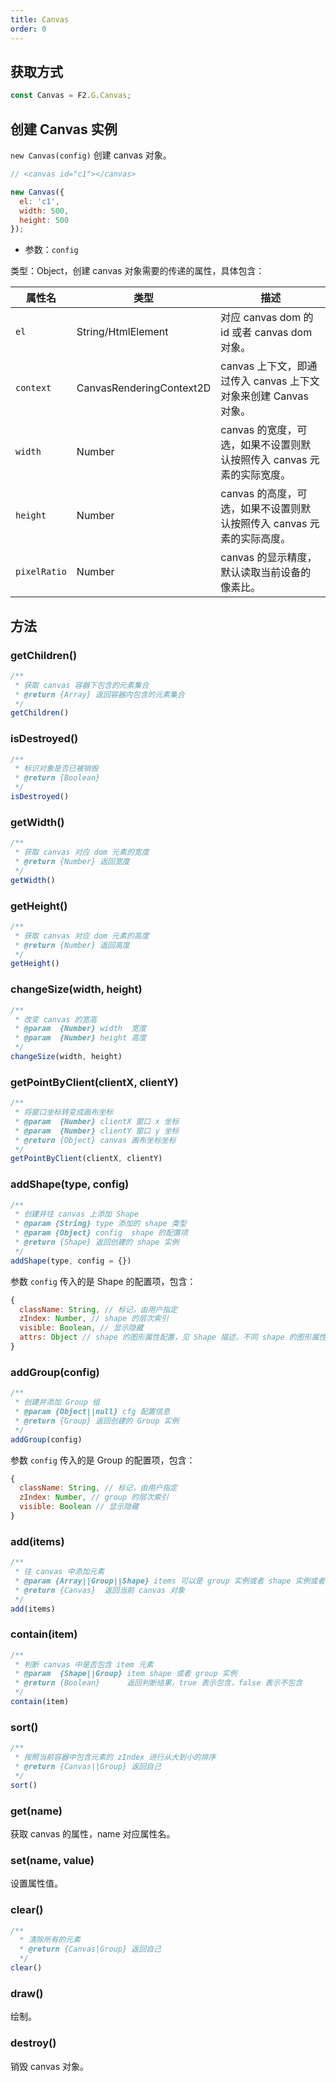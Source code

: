 ```yaml
---
title: Canvas
order: 0
---
```


## 获取方式
```javascript
const Canvas = F2.G.Canvas;
```

## 创建 Canvas 实例

`new Canvas(config)` 创建 canvas 对象。

```javascript
// <canvas id="c1"></canvas>

new Canvas({
  el: 'c1',
  width: 500,
  height: 500
});
```

- 参数：`config`


类型：Object，创建 canvas 对象需要的传递的属性，具体包含：

| **属性名** | **类型** | **描述** |
| --- | --- | --- |
| `el` | String/HtmlElement | 对应 canvas dom 的 id 或者 canvas dom 对象。 |
| `context` | CanvasRenderingContext2D | canvas 上下文，即通过传入 canvas 上下文对象来创建 Canvas 对象。 |
| `width` | Number | canvas 的宽度，可选，如果不设置则默认按照传入 canvas 元素的实际宽度。 |
| `height` | Number | canvas 的高度，可选，如果不设置则默认按照传入 canvas 元素的实际高度。 |
| `pixelRatio` | Number | canvas 的显示精度，默认读取当前设备的像素比。 |


## 方法

### getChildren()

```javascript
/**
 * 获取 canvas 容器下包含的元素集合
 * @return {Array} 返回容器内包含的元素集合
 */
getChildren()
```

### isDestroyed()

```javascript
/**
 * 标识对象是否已被销毁
 * @return {Boolean}
 */
isDestroyed()
```

### getWidth()

```javascript
/**
 * 获取 canvas 对应 dom 元素的宽度
 * @return {Number} 返回宽度
 */
getWidth()
```

### getHeight()

```javascript
/**
 * 获取 canvas 对应 dom 元素的高度
 * @return {Number} 返回高度
 */
getHeight()
```

### changeSize(width, height)

```javascript
/**
 * 改变 canvas 的宽高
 * @param  {Number} width  宽度
 * @param  {Number} height 高度
 */
changeSize(width, height)
```

### getPointByClient(clientX, clientY)

```javascript
/**
 * 将窗口坐标转变成画布坐标
 * @param  {Number} clientX 窗口 x 坐标
 * @param  {Number} clientY 窗口 y 坐标
 * @return {Object} canvas 画布坐标坐标
 */
getPointByClient(clientX, clientY)
```

### addShape(type, config)

```javascript
/**
 * 创建并往 canvas 上添加 Shape
 * @param {String} type 添加的 shape 类型
 * @param {Object} config  shape 的配置项
 * @return {Shape} 返回创建的 shape 实例
 */
addShape(type, config = {})
```

参数 `config` 传入的是 Shape 的配置项，包含：

```javascript
{
  className: String, // 标记，由用户指定
  zIndex: Number, // shape 的层次索引
  visible: Boolean, // 显示隐藏
  attrs: Object // shape 的图形属性配置，见 Shape 描述，不同 shape 的图形属性不同
}
```

### addGroup(config)

```javascript
/**
 * 创建并添加 Group 组
 * @param {Object||null} cfg 配置信息
 * @return {Group} 返回创建的 Group 实例
 */
addGroup(config)
```

参数 `config` 传入的是 Group 的配置项，包含：

```javascript
{
  className: String, // 标记，由用户指定
  zIndex: Number, // group 的层次索引
  visible: Boolean // 显示隐藏
}
```

### add(items)

```javascript
/**
 * 往 canvas 中添加元素
 * @param {Array||Group||Shape} items 可以是 group 实例或者 shape 实例或者他们的数组集合
 * @return {Canvas}  返回当前 canvas 对象
 */
add(items)
```

### contain(item)

```javascript
/**
 * 判断 canvas 中是否包含 item 元素
 * @param  {Shape||Group} item shape 或者 group 实例
 * @return {Boolean}      返回判断结果，true 表示包含，false 表示不包含
 */
contain(item)
```

### sort()

```javascript
/**
 * 按照当前容器中包含元素的 zIndex 进行从大到小的排序
 * @return {Canvas||Group} 返回自己
 */
sort()
```

### get(name)

获取 canvas 的属性，name 对应属性名。

### set(name, value)

设置属性值。

### clear()

```javascript
/**
  * 清除所有的元素
  * @return {Canvas|Group} 返回自己
  */
clear()
```

### draw()

绘制。

### destroy()

销毁 canvas 对象。
